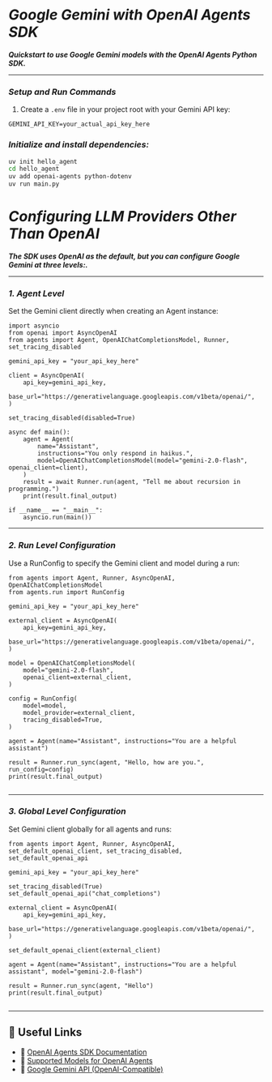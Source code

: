 # **_Google Gemini with OpenAI Agents SDK_**

**_Quickstart to use Google Gemini models with the OpenAI Agents Python SDK._**

---

### **_Setup and Run Commands_**

1. Create a `.env` file in your project root with your Gemini API key:

```env
GEMINI_API_KEY=your_actual_api_key_here
```
### **_Initialize and install dependencies:_**

```bash
uv init hello_agent
cd hello_agent
uv add openai-agents python-dotenv
uv run main.py
```
# **_Configuring LLM Providers Other Than OpenAI_**

**_The SDK uses OpenAI as the default, but you can configure Google Gemini at three levels:._**

---

### **_1. Agent Level_**

Set the Gemini client directly when creating an Agent instance:

```env
import asyncio
from openai import AsyncOpenAI
from agents import Agent, OpenAIChatCompletionsModel, Runner, set_tracing_disabled

gemini_api_key = "your_api_key_here"

client = AsyncOpenAI(
    api_key=gemini_api_key,
    base_url="https://generativelanguage.googleapis.com/v1beta/openai/",
)

set_tracing_disabled(disabled=True)

async def main():
    agent = Agent(
        name="Assistant",
        instructions="You only respond in haikus.",
        model=OpenAIChatCompletionsModel(model="gemini-2.0-flash", openai_client=client),
    )
    result = await Runner.run(agent, "Tell me about recursion in programming.")
    print(result.final_output)

if __name__ == "__main__":
    asyncio.run(main())

```

---

### **_2. Run Level Configuration_**

Use a RunConfig to specify the Gemini client and model during a run:

```env
from agents import Agent, Runner, AsyncOpenAI, OpenAIChatCompletionsModel
from agents.run import RunConfig

gemini_api_key = "your_api_key_here"

external_client = AsyncOpenAI(
    api_key=gemini_api_key,
    base_url="https://generativelanguage.googleapis.com/v1beta/openai/",
)

model = OpenAIChatCompletionsModel(
    model="gemini-2.0-flash",
    openai_client=external_client,
)

config = RunConfig(
    model=model,
    model_provider=external_client,
    tracing_disabled=True,
)

agent = Agent(name="Assistant", instructions="You are a helpful assistant")

result = Runner.run_sync(agent, "Hello, how are you.", run_config=config)
print(result.final_output)


```

---

### **_3. Global Level Configuration_**

Set Gemini client globally for all agents and runs:

```env
from agents import Agent, Runner, AsyncOpenAI, set_default_openai_client, set_tracing_disabled, set_default_openai_api

gemini_api_key = "your_api_key_here"

set_tracing_disabled(True)
set_default_openai_api("chat_completions")

external_client = AsyncOpenAI(
    api_key=gemini_api_key,
    base_url="https://generativelanguage.googleapis.com/v1beta/openai/",
)

set_default_openai_client(external_client)

agent = Agent(name="Assistant", instructions="You are a helpful assistant", model="gemini-2.0-flash")

result = Runner.run_sync(agent, "Hello")
print(result.final_output)


```


---

## 🔗 Useful Links

- 📘 [OpenAI Agents SDK Documentation](https://openai.github.io/openai-agents-python/)
- 🧠 [Supported Models for OpenAI Agents](https://openai.github.io/openai-agents-python/models/)
- 🤖 [Google Gemini API (OpenAI-Compatible)](https://ai.google.dev/gemini-api/docs/openai)


